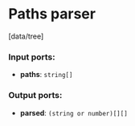 # Paths parser

[data/tree]

### Input ports:

* __paths__: `string[]`


### Output ports:

* __parsed__: `(string or number)[][]`


